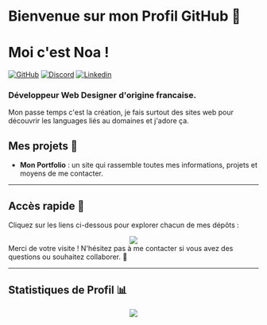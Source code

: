 # Bienvenue sur mon Profil GitHub 👋
# Moi c'est Noa !

[![GitHub](https://img.shields.io/badge/NoaKajou-333333?logo=Github&logoColor=white)](https://github.com/NoaKajou)
[![Discord](https://img.shields.io/badge/Kaneki1394_-5865F2?logo=Discord&logoColor=white)](https://discord.com/users/702504146250760273)
[![Linkedin](https://img.shields.io/badge/NoaR-blue?logo=Linkedin&logoColor=white&link=https://www.linkedin.com/in/noa-rafrafi-a0bb33311)](https://www.linkedin.com/in/noa-rafrafi-a0bb33311/)

### Développeur Web Designer d'origine francaise.
Mon passe temps c'est la création, je fais surtout des sites web pour découvrir les languages liés au domaines et j'adore ça.

## Mes projets 🚀
- **Mon Portfolio** : un site qui rassemble toutes mes informations, projets et moyens de me contacter.

---

## Accès rapide 🔗
Cliquez sur les liens ci-dessous pour explorer chacun de mes dépôts :
<div align="center">
  <a href="https://github.com/NoaKajou/portfolio#readme"><img src="https://img.shields.io/badge/NoaKajou-333333?logo=Github&logoColor=white"/></a>
</div>
Merci de votre visite ! N'hésitez pas à me contacter si vous avez des questions ou souhaitez collaborer. 🤝

---

## Statistiques de Profil 📊
<div align='center'>
  <a href="https://github.com/NoaKajou">
    <img src="https://komarev.com/ghpvc/?username=NoaKajou&color=69a5dc&style=flat&label=Vues+du+profil"/>
  </a>
</div>
